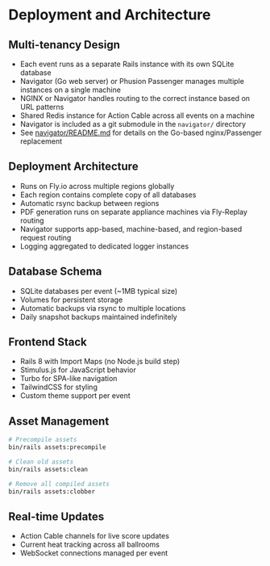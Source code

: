 # Deployment and Architecture

## Multi-tenancy Design

- Each event runs as a separate Rails instance with its own SQLite database
- Navigator (Go web server) or Phusion Passenger manages multiple instances on a single machine
- NGINX or Navigator handles routing to the correct instance based on URL patterns
- Shared Redis instance for Action Cable across all events on a machine
- Navigator is included as a git submodule in the `navigator/` directory
- See [navigator/README.md](navigator/README.md) for details on the Go-based nginx/Passenger replacement

## Deployment Architecture

- Runs on Fly.io across multiple regions globally
- Each region contains complete copy of all databases
- Automatic rsync backup between regions
- PDF generation runs on separate appliance machines via Fly-Replay routing
- Navigator supports app-based, machine-based, and region-based request routing
- Logging aggregated to dedicated logger instances

## Database Schema

- SQLite databases per event (~1MB typical size)
- Volumes for persistent storage
- Automatic backups via rsync to multiple locations
- Daily snapshot backups maintained indefinitely

## Frontend Stack

- Rails 8 with Import Maps (no Node.js build step)
- Stimulus.js for JavaScript behavior
- Turbo for SPA-like navigation
- TailwindCSS for styling
- Custom theme support per event

## Asset Management

```bash
# Precompile assets
bin/rails assets:precompile

# Clean old assets
bin/rails assets:clean

# Remove all compiled assets
bin/rails assets:clobber
```

## Real-time Updates

- Action Cable channels for live score updates
- Current heat tracking across all ballrooms
- WebSocket connections managed per event
